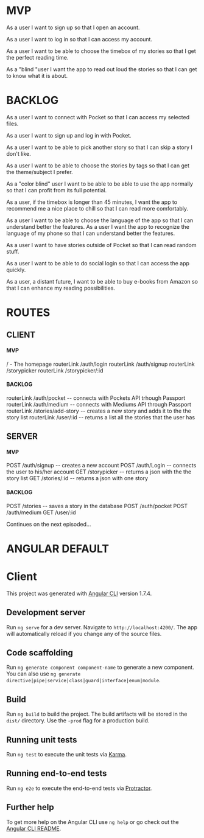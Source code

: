 

# MVP

As a user I want to sign up so that I open an account.



As a user I want to log in so that I can access my account.



As a user I want to be able to choose the timebox of my stories so that I get the perfect reading time.



As a "blind "user I want the app to read out loud the stories so that I can get to know what it is about.



# BACKLOG

As a user I want to connect with Pocket so that I can access my selected files.

As a user I want to sign up and log in with Pocket.

As a user I want to be able to pick another story so that I can skip a story I don't like.

As a user I want to be able to choose the stories by tags so that I can get the theme/subject I prefer.

As a  "color blind" user I want to be able to be able to use the app normally so that I can profit from its full potential.

As a user, if the timebox is longer than 45 minutes, I want the app to recommend me a nice place to chill so that I can read more comfortably.

As a user I want to be able to choose the language of the app so that I can understand better the features.
As a user I want the app to recognize the language of my phone so that I can understand better the features.

As a user I want to have stories outside of Pocket so that I can read random stuff.

As a user I want to be able to do social login so that I can access the app quickly.

As a user, a distant future, I want to be able to buy e-books from Amazon so that I can enhance my reading possibilities.



# ROUTES


## CLIENT 

#### MVP

/ - The homepage
routerLink /auth/login
routerLink /auth/signup
routerLink /storypicker
routerLink /storypicker/:id

#### BACKLOG

routerLink /auth/pocket -- connects with Pockets API trhough Passport
routerLink /auth/medium -- connects with Mediums API through Passport
routerLink /stories/add-story -- creates a new story and adds it to the the story list
routerLink /user/:id -- returns a list all the stories that the user has


 ## SERVER
 
 #### MVP
POST /auth/signup --  creates a new account
POST /auth/Login -- connects the user to his/her account
GET /storypicker -- returns a json with the the story list
GET /stories/:id -- returns a json with one story

#### BACKLOG

POST /stories  -- saves a story in the database
POST /auth/pocket
POST /auth/medium
GET /user/:id







Continues on the next episoded...









# ANGULAR DEFAULT



# Client

This project was generated with [Angular CLI](https://github.com/angular/angular-cli) version 1.7.4.

## Development server

Run `ng serve` for a dev server. Navigate to `http://localhost:4200/`. The app will automatically reload if you change any of the source files.

## Code scaffolding

Run `ng generate component component-name` to generate a new component. You can also use `ng generate directive|pipe|service|class|guard|interface|enum|module`.

## Build

Run `ng build` to build the project. The build artifacts will be stored in the `dist/` directory. Use the `-prod` flag for a production build.

## Running unit tests

Run `ng test` to execute the unit tests via [Karma](https://karma-runner.github.io).

## Running end-to-end tests

Run `ng e2e` to execute the end-to-end tests via [Protractor](http://www.protractortest.org/).

## Further help

To get more help on the Angular CLI use `ng help` or go check out the [Angular CLI README](https://github.com/angular/angular-cli/blob/master/README.md).
